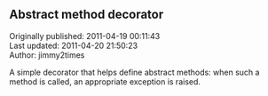 ## Abstract method decorator  
Originally published: 2011-04-19 00:11:43  
Last updated: 2011-04-20 21:50:23  
Author: jimmy2times   
  
A simple decorator that helps define abstract methods: when such a method is called, an appropriate exception is raised.